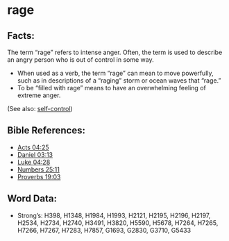 # rage

## Facts:

The term “rage” refers to intense anger. Often, the term is used to describe an angry person who is out of control in some way.

* When used as a verb, the term “rage” can mean to move powerfully, such as in descriptions of a “raging” storm or ocean waves that “rage.”
* To be “filled with rage” means to have an overwhelming feeling of extreme anger.

(See also: [self-control](../other/selfcontrol.md))

## Bible References:

* [Acts 04:25](rc://en/tn/help/act/04/25)
* [Daniel 03:13](rc://en/tn/help/dan/03/13)
* [Luke 04:28](rc://en/tn/help/luk/04/28)
* [Numbers 25:11](rc://en/tn/help/num/25/11)
* [Proverbs 19:03](rc://en/tn/help/pro/19/03)

## Word Data:

* Strong’s: H398, H1348, H1984, H1993, H2121, H2195, H2196, H2197, H2534, H2734, H2740, H3491, H3820, H5590, H5678, H7264, H7265, H7266, H7267, H7283, H7857, G1693, G2830, G3710, G5433
